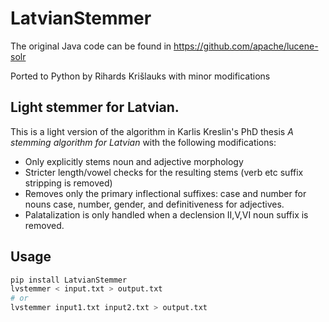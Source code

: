 LatvianStemmer
==============

The original Java code can be found in https://github.com/apache/lucene-solr

Ported to Python by Rihards Krišlauks with minor modifications

Light stemmer for Latvian.
--------------------------

This is a light version of the algorithm in Karlis Kreslin's PhD thesis *A stemming algorithm for Latvian* with the following modifications:

* Only explicitly stems noun and adjective morphology
* Stricter length/vowel checks for the resulting stems (verb etc suffix stripping is removed)
* Removes only the primary inflectional suffixes: case and number for nouns case, number, gender, and definitiveness for adjectives.
* Palatalization is only handled when a declension II,V,VI noun suffix is removed.

Usage
-----

```sh
pip install LatvianStemmer
lvstemmer < input.txt > output.txt
# or
lvstemmer input1.txt input2.txt > output.txt
```
